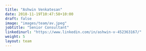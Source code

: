 ```yaml
---
title: "Ashwin Venkatesan"
date: 2018-11-19T10:47:58+10:00
draft: false
image: "images/team/av.jpeg"
jobtitle: "Senior Consultant"
linkedinurl: "https://www.linkedin.com/in/ashwin-v-452363167/"
weight: 5
layout: team
---
```

